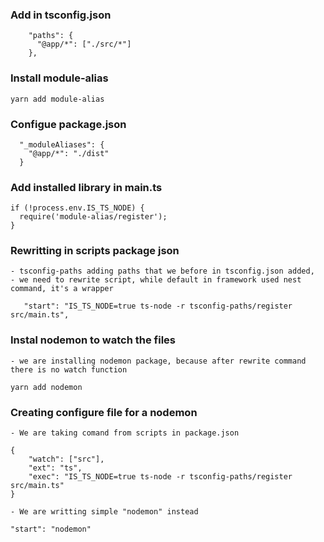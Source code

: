 ### Add in tsconfig.json

```
    "paths": {
      "@app/*": ["./src/*"]
    },
```

### Install module-alias

```
yarn add module-alias
```

### Configue package.json

```
  "_moduleAliases": {
    "@app/*": "./dist"
  }
```

### Add installed library in main.ts

```
if (!process.env.IS_TS_NODE) {
  require('module-alias/register');
}
```

### Rewritting in scripts package json

    - tsconfig-paths adding paths that we before in tsconfig.json added,
    - we need to rewrite script, while default in framework used nest command, it's a wrapper

```
   "start": "IS_TS_NODE=true ts-node -r tsconfig-paths/register src/main.ts",
```

### Instal nodemon to watch the files

    - we are installing nodemon package, because after rewrite command there is no watch function

```
yarn add nodemon
```

### Creating configure file for a nodemon

    - We are taking comand from scripts in package.json

```
{
	"watch": ["src"],
	"ext": "ts",
	"exec": "IS_TS_NODE=true ts-node -r tsconfig-paths/register src/main.ts"
}
```

    - We are writting simple "nodemon" instead

```
"start": "nodemon"
```
